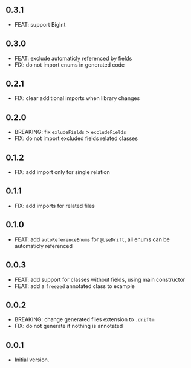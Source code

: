 ## 0.3.1

- FEAT: support BigInt

## 0.3.0

- FEAT: exclude automaticly referenced by fields
- FIX: do not import enums in generated code

## 0.2.1

- FIX: clear additional imports when library changes

## 0.2.0

- BREAKING: fix `exludeFields` > `excludeFields`
- FIX: do not import excluded fields related classes

## 0.1.2

- FIX: add import only for single relation

## 0.1.1

- FIX: add imports for related files

## 0.1.0

- FEAT: add `autoReferenceEnums` for `@UseDrift`, all enums can be automaticly referenced

## 0.0.3

- FEAT: add support for classes without fields, using main constructor
- FEAT: add a `freezed` annotated class to example

## 0.0.2

- BREAKING: change generated files extension to `.driftm`
- FIX: do not generate if nothing is annotated

## 0.0.1

- Initial version.